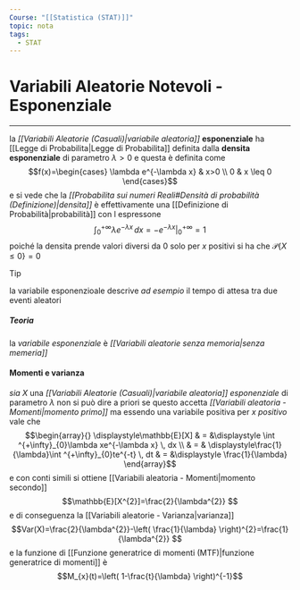 ```yaml
---
Course: "[[Statistica (STAT)]]"
topic: nota
tags:
  - STAT
---
```

# Variabili Aleatorie Notevoli - Esponenziale
---
la _[[Variabili Aleatorie (Casuali)|variabile aleatoria]]_  __esponenziale__ ha [[Legge di Probabilita|Legge di Probabilita]] definita dalla __densita esponenziale__ di parametro $\lambda>0$ e questa è definita come $$f(x)=\begin{cases}
	\lambda e^{-\lambda x} &  x>0 \\
    0  & x \leq 0
\end{cases}$$
e si vede che la _[[Probabilita sui numeri Reali#Densità di probabilità (Definizione)|densita]]_ è effettivamente una [[Definizione di Probabilità|probabilità]] con l espressone $$  \left .\int_{0}^{+\infty} \lambda e^{-\lambda x}  \, dx =-e^{-\lambda x}\right|_{0}^{+\infty}=1$$poiché la densita prende valori diversi da $0$ solo per $x$ positivi si ha che $\mathcal{P}\{X \leq 0  \}=0$

>[!tip]
>la variabile esponenzioale descrive _ad esempio_ il tempo di attesa tra due eventi aleatori

##### Teoria
la _variabile esponenziale_ è _[[Variabili aleatorie senza memoria|senza memeria]]_



#### Momenti e varianza
_sia_  $X$ una _[[Variabili Aleatorie (Casuali)|variabile aleatoria]]_ _esponenziale_ di parametro $\lambda$ non si può dire a priori se questo accetta _[[Variabili aleatoria - Momenti|momento primo]]_ ma essendo una variabile positiva per $x$ _positivo_ vale che  $$\begin{array}{}
\displaystyle\mathbb{E}[X] & = &\displaystyle \int ^{+\infty}_{0}\lambda xe^{-\lambda x} \, dx  \\
& = & \displaystyle\frac{1}{\lambda}\int ^{+\infty}_{0}te^{-t} \, dt  
& =  &\displaystyle \frac{1}{\lambda}
\end{array}$$ e con conti simili si ottiene [[Variabili aleatoria - Momenti|momento secondo]]   $$\mathbb{E}[X^{2}]=\frac{2}{\lambda^{2}} $$e di conseguenza la [[Variabili aleatorie - Varianza|varianza]]  $$Var(X)=\frac{2}{\lambda^{2}}-\left( \frac{1}{\lambda} \right)^{2}=\frac{1}{\lambda^{2}}
$$
e la funzione di [[Funzione generatrice di momenti (MTF)|funzione generatrice di momenti]] è $$M_{x}(t)=\left( 1-\frac{t}{\lambda} \right)^{-1}$$

